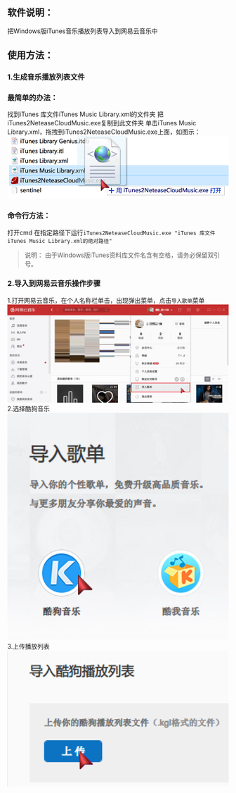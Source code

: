 ## 软件说明：
把Windows版iTunes音乐播放列表导入到网易云音乐中

## 使用方法：
### 1.生成音乐播放列表文件
### 最简单的办法：
找到iTunes 库文件iTunes Music Library.xml的文件夹
把iTunes2NeteaseCloudMusic.exe复制到此文件夹
单击iTunes Music Library.xml，拖拽到iTunes2NeteaseCloudMusic.exe上面，如图示：
![拖拽](instruction/4.png)

### 命令行方法：
打开cmd
在指定路径下运行`iTunes2NeteaseCloudMusic.exe "iTunes 库文件iTunes Music Library.xml的绝对路径"`
> 说明：
由于Windows版iTunes资料库文件名含有空格，请务必保留双引号。

### 2.导入到网易云音乐操作步骤
1.打开网易云音乐，在个人名称栏单击，出现弹出菜单，点击`导入歌单`菜单
![点击导入歌单菜单](instruction/1.png)
2.选择酷狗音乐
![选择酷狗音乐](instruction/2.png)
3.上传播放列表
![上传播放列表](instruction/3.png)